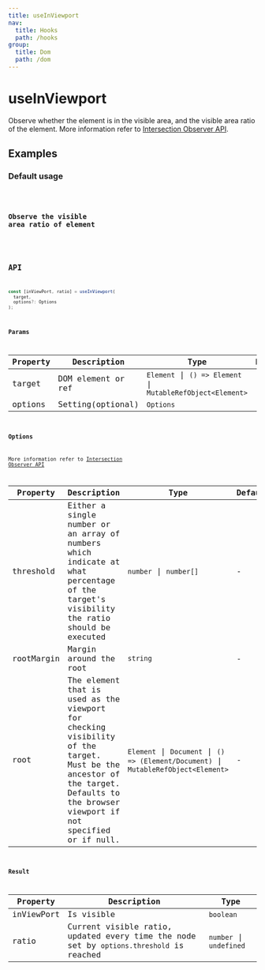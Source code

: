 ```yaml
---
title: useInViewport
nav:
  title: Hooks
  path: /hooks
group:
  title: Dom
  path: /dom
---
```


# useInViewport

<Tag lang="en-US" tags="ssr"></Tag>

Observe whether the element is in the visible area, and the visible area ratio of the element. More information refer to [Intersection Observer API](https://developer.mozilla.org/en-US/docs/Web/API/Intersection_Observer_API).
## Examples

### Default usage

<code src="./demo/demo1.tsx" />

### Observe the visible area ratio of element

<code src="./demo/demo2.tsx" />


## API

```ts
const [inViewPort, ratio] = useInViewport(
  target, 
  options?: Options
);
```

### Params

| Property | Description               | Type | Default |
|----------|---------------------------|------|---------|
| target   | DOM element or ref |  `Element` \| `() => Element` \| `MutableRefObject<Element>` | -       |
| options | Setting(optional)		 | `Options` | -      |

### Options

More information refer to [Intersection Observer API](https://developer.mozilla.org/en-US/docs/Web/API/Intersection_Observer_API)

| Property   | Description                        | Type        | Default |
|------------|---------------------------------------|---------| ----- |
| threshold | Either a single number or an array of numbers which indicate at what percentage of the target's visibility the ratio should be executed | `number` \| `number[]` | - |
| rootMargin | Margin around the root | `string` | - |
| root | The element that is used as the viewport for checking visibility of the target. Must be the ancestor of the target. Defaults to the browser viewport if not specified or if null.  | `Element` \| `Document` \| `() => (Element/Document)` \| `MutableRefObject<Element>` | - |

### Result

| Property   | Description                                   | Type    |
|------------|-----------------------------------------------|---------|
| inViewPort | Is visible | `boolean` |
| ratio | Current visible ratio, updated every time the node set by `options.threshold` is reached | `number` \| `undefined` |